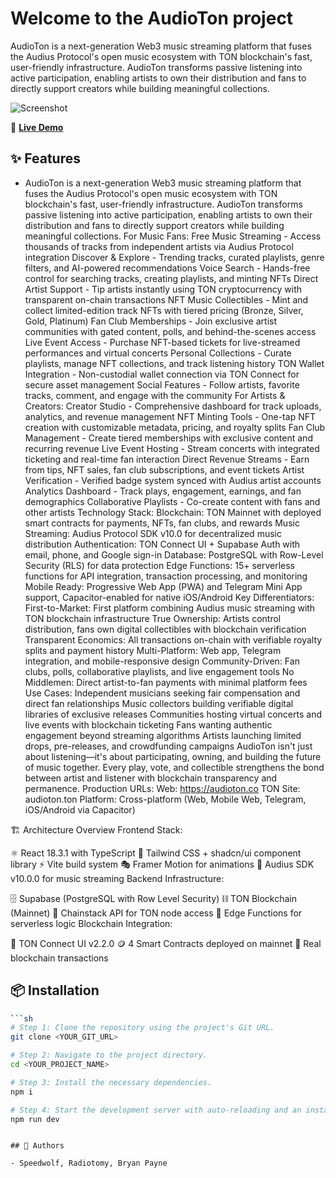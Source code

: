 # Welcome to the AudioTon project

AudioTon is a next-generation Web3 music streaming platform that fuses the Audius Protocol's open music ecosystem with TON blockchain's fast, user-friendly infrastructure. AudioTon transforms passive listening into active participation, enabling artists to own their distribution and fans to directly support creators while building meaningful collections.

![Screenshot](https://audioton.co/screen/screenshot.png)

🔗 **[Live Demo](https://audioton.co)**

## ✨ Features

- AudioTon is a next-generation Web3 music streaming platform that fuses the Audius Protocol's open music ecosystem with TON blockchain's fast, user-friendly infrastructure. AudioTon transforms passive listening into active participation, enabling artists to own their distribution and fans to directly support creators while building meaningful collections.  For Music Fans: Free Music Streaming - Access thousands of tracks from independent artists via Audius Protocol integration Discover & Explore - Trending tracks, curated playlists, genre filters, and AI-powered recommendations Voice Search - Hands-free control for searching tracks, creating playlists, and minting NFTs Direct Artist Support - Tip artists instantly using TON cryptocurrency with transparent on-chain transactions NFT Music Collectibles - Mint and collect limited-edition track NFTs with tiered pricing (Bronze, Silver, Gold, Platinum) Fan Club Memberships - Join exclusive artist communities with gated content, polls, and behind-the-scenes access Live Event Access - Purchase NFT-based tickets for live-streamed performances and virtual concerts Personal Collections - Curate playlists, manage NFT collections, and track listening history TON Wallet Integration - Non-custodial wallet connection via TON Connect for secure asset management Social Features - Follow artists, favorite tracks, comment, and engage with the community For Artists & Creators: Creator Studio - Comprehensive dashboard for track uploads, analytics, and revenue management NFT Minting Tools - One-tap NFT creation with customizable metadata, pricing, and royalty splits Fan Club Management - Create tiered memberships with exclusive content and recurring revenue Live Event Hosting - Stream concerts with integrated ticketing and real-time fan interaction Direct Revenue Streams - Earn from tips, NFT sales, fan club subscriptions, and event tickets Artist Verification - Verified badge system synced with Audius artist accounts Analytics Dashboard - Track plays, engagement, earnings, and fan demographics Collaborative Playlists - Co-create content with fans and other artists Technology Stack: Blockchain: TON Mainnet with deployed smart contracts for payments, NFTs, fan clubs, and rewards Music Streaming: Audius Protocol SDK v10.0 for decentralized music distribution Authentication: TON Connect UI + Supabase Auth with email, phone, and Google sign-in Database: PostgreSQL with Row-Level Security (RLS) for data protection Edge Functions: 15+ serverless functions for API integration, transaction processing, and monitoring Mobile Ready: Progressive Web App (PWA) and Telegram Mini App support, Capacitor-enabled for native iOS/Android Key Differentiators: First-to-Market: First platform combining Audius music streaming with TON blockchain infrastructure True Ownership: Artists control distribution, fans own digital collectibles with blockchain verification Transparent Economics: All transactions on-chain with verifiable royalty splits and payment history Multi-Platform: Web app, Telegram integration, and mobile-responsive design Community-Driven: Fan clubs, polls, collaborative playlists, and live engagement tools No Middlemen: Direct artist-to-fan payments with minimal platform fees Use Cases: Independent musicians seeking fair compensation and direct fan relationships Music collectors building verifiable digital libraries of exclusive releases Communities hosting virtual concerts and live events with blockchain ticketing Fans wanting authentic engagement beyond streaming algorithms Artists launching limited drops, pre-releases, and crowdfunding campaigns AudioTon isn't just about listening—it's about participating, owning, and building the future of music together. Every play, vote, and collectible strengthens the bond between artist and listener with blockchain transparency and permanence.  Production URLs:  Web: https://audioton.co TON Site: audioton.ton Platform: Cross-platform (Web, Mobile Web, Telegram, iOS/Android via Capacitor)

🏗️ Architecture Overview
Frontend Stack:

⚛️ React 18.3.1 with TypeScript
🎨 Tailwind CSS + shadcn/ui component library
⚡ Vite build system
🎭 Framer Motion for animations
🎵 Audius SDK v10.0.0 for music streaming
Backend Infrastructure:

🗄️ Supabase (PostgreSQL with Row Level Security)
⛓️ TON Blockchain (Mainnet)
🔗 Chainstack API for TON node access
📡 Edge Functions for serverless logic
Blockchain Integration:

💎 TON Connect UI v2.2.0
🪙 4 Smart Contracts deployed on mainnet
🔐 Real blockchain transactions

## 📦 Installation

```bash
```sh
# Step 1: Clone the repository using the project's Git URL.
git clone <YOUR_GIT_URL>

# Step 2: Navigate to the project directory.
cd <YOUR_PROJECT_NAME>

# Step 3: Install the necessary dependencies.
npm i

# Step 4: Start the development server with auto-reloading and an instant preview.
npm run dev
```
```

## 👥 Authors

- Speedwolf, Radiotomy, Bryan Payne

